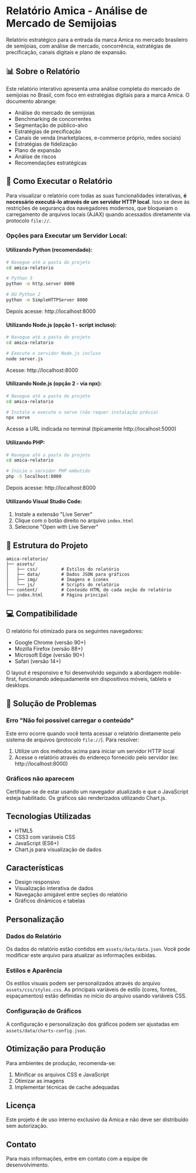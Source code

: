 # Relatório Amica - Análise de Mercado de Semijoias

Relatório estratégico para a entrada da marca Amica no mercado brasileiro de semijoias, com análise de mercado, concorrência, estratégias de precificação, canais digitais e plano de expansão.

## 📊 Sobre o Relatório

Este relatório interativo apresenta uma análise completa do mercado de semijoias no Brasil, com foco em estratégias digitais para a marca Amica. O documento abrange:

- Análise do mercado de semijoias
- Benchmarking de concorrentes
- Segmentação de público-alvo
- Estratégias de precificação
- Canais de venda (marketplaces, e-commerce próprio, redes sociais)
- Estratégias de fidelização
- Plano de expansão
- Análise de riscos
- Recomendações estratégicas

## 🚀 Como Executar o Relatório

Para visualizar o relatório com todas as suas funcionalidades interativas, **é necessário executá-lo através de um servidor HTTP local**. Isso se deve às restrições de segurança dos navegadores modernos, que bloqueiam o carregamento de arquivos locais (AJAX) quando acessados diretamente via protocolo `file://`.

### Opções para Executar um Servidor Local:

#### Utilizando Python (recomendado):

```bash
# Navegue até a pasta do projeto
cd amica-relatorio

# Python 3
python -m http.server 8000

# OU Python 2
python -m SimpleHTTPServer 8000
```

Depois acesse: http://localhost:8000

#### Utilizando Node.js (opção 1 - script incluso):

```bash
# Navegue até a pasta do projeto
cd amica-relatorio

# Execute o servidor Node.js incluso
node server.js
```

Acesse: http://localhost:8000

#### Utilizando Node.js (opção 2 - via npx):

```bash
# Navegue até a pasta do projeto
cd amica-relatorio

# Instale e execute o serve (não requer instalação prévia)
npx serve
```

Acesse a URL indicada no terminal (tipicamente http://localhost:5000)

#### Utilizando PHP:

```bash
# Navegue até a pasta do projeto
cd amica-relatorio

# Inicie o servidor PHP embutido
php -S localhost:8000
```

Depois acesse: http://localhost:8000

#### Utilizando Visual Studio Code:

1. Instale a extensão "Live Server"
2. Clique com o botão direito no arquivo `index.html`
3. Selecione "Open with Live Server"

## 📁 Estrutura do Projeto

```
amica-relatorio/
├── assets/
│   ├── css/         # Estilos do relatório
│   ├── data/        # Dados JSON para gráficos
│   ├── img/         # Imagens e ícones
│   └── js/          # Scripts do relatório
├── content/         # Conteúdo HTML de cada seção do relatório
└── index.html       # Página principal
```

## 💻 Compatibilidade

O relatório foi otimizado para os seguintes navegadores:
- Google Chrome (versão 90+)
- Mozilla Firefox (versão 88+)
- Microsoft Edge (versão 90+)
- Safari (versão 14+)

O layout é responsivo e foi desenvolvido seguindo a abordagem mobile-first, funcionando adequadamente em dispositivos móveis, tablets e desktops.

## 🔧 Solução de Problemas

### Erro "Não foi possível carregar o conteúdo"

Este erro ocorre quando você tenta acessar o relatório diretamente pelo sistema de arquivos (protocolo `file://`). Para resolver:

1. Utilize um dos métodos acima para iniciar um servidor HTTP local
2. Acesse o relatório através do endereço fornecido pelo servidor (ex: http://localhost:8000)

### Gráficos não aparecem

Certifique-se de estar usando um navegador atualizado e que o JavaScript esteja habilitado. Os gráficos são renderizados utilizando Chart.js.

## Tecnologias Utilizadas

- HTML5
- CSS3 com variáveis CSS
- JavaScript (ES6+)
- Chart.js para visualização de dados

## Características

- Design responsivo
- Visualização interativa de dados
- Navegação amigável entre seções do relatório
- Gráficos dinâmicos e tabelas

## Personalização

### Dados do Relatório

Os dados do relatório estão contidos em `assets/data/data.json`. Você pode modificar este arquivo para atualizar as informações exibidas.

### Estilos e Aparência

Os estilos visuais podem ser personalizados através do arquivo `assets/css/styles.css`. As principais variáveis de estilo (cores, fontes, espaçamentos) estão definidas no início do arquivo usando variáveis CSS.

### Configuração de Gráficos

A configuração e personalização dos gráficos podem ser ajustadas em `assets/data/charts-config.json`.

## Otimização para Produção

Para ambientes de produção, recomenda-se:

1. Minificar os arquivos CSS e JavaScript
2. Otimizar as imagens
3. Implementar técnicas de cache adequadas

## Licença

Este projeto é de uso interno exclusivo da Amica e não deve ser distribuído sem autorização.

## Contato

Para mais informações, entre em contato com a equipe de desenvolvimento.
